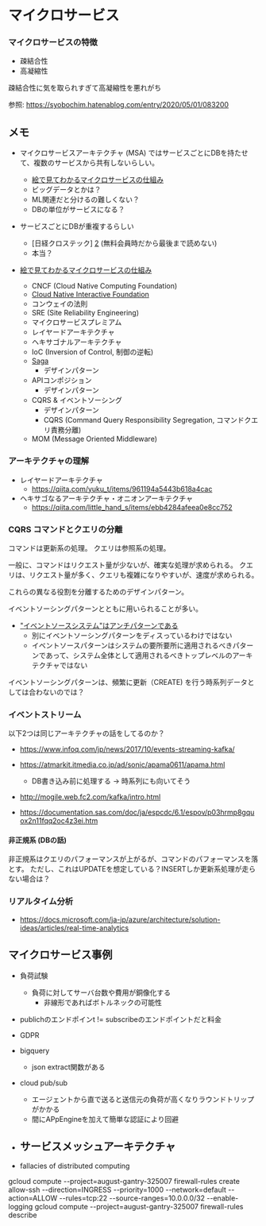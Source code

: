 # マイクロサービス

### マイクロサービスの特徴

- 疎結合性
- 高凝縮性

疎結合性に気を取られすぎて高凝縮性を悪れがち

参照: <https://syobochim.hatenablog.com/entry/2020/05/01/083200>


## メモ

- マイクロサービスアーキテクチャ (MSA) ではサービスごとにDBを持たせて、複数のサービスから共有しないらしい。
    - [絵で見てわかるマイクロサービスの仕組み][1]
    - ビッグデータとかは？
    - ML関連だと分けるの難しくない？
    - DBの単位がサービスになる？
- サービスごとにDBが重複するらしい
    - [日経クロステック] [2] (無料会員時だから最後まで読めない)
    - 本当？

- [絵で見てわかるマイクロサービスの仕組み][1]
    - CNCF (Cloud Native Computing Foundation)
    - [Cloud Native Interactive Foundation][3]
    - コンウェイの法則
    - SRE (Site Reliability Engineering)
    - マイクロサービスプレミアム
    - レイヤードアーキテクチャ
    - ヘキサゴナルアーキテクチャ
    - IoC (Inversion of Control, 制御の逆転)
    - [Saga][6]
        - デザインパターン
    - APIコンポジション
        - デザインパターン
    - CQRS & イベントソーシング
        - デザインパターン　
        - CQRS (Command Query Responsibility Segregation, コマンドクエリ責務分離)
    - MOM (Message Oriented Middleware)


[1]: https://www.amazon.co.jp/%E7%B5%B5%E3%81%A7%E8%A6%8B%E3%81%A6%E3%82%8F%E3%81%8B%E3%82%8B%E3%83%9E%E3%82%A4%E3%82%AF%E3%83%AD%E3%82%B5%E3%83%BC%E3%83%93%E3%82%B9%E3%81%AE%E4%BB%95%E7%B5%84%E3%81%BF-%E6%A8%BD%E6%BE%A4-%E5%BA%83%E4%BA%A8/dp/4798165433 (絵で見てわかるマイクロサービスの仕組み)
[2]: https://xtech.nikkei.com/atcl/nxt/mag/nc/18/041400166/021800012/ (XTECH)
[3]: https://landscape.cncf.io/ (CNIL)
[4]: https://github.com/cncf/toc/blob/main/DEFINITION.md (Cloud Native Computingの定義)
[5]: https://github.com/cncf/trailmap (trailmap)
[6]: https://qiita.com/yoshii0110/items/4ae10eb071565cb90b37 (sagaパターン)


### アーキテクチャの理解

- レイヤードアーキテクチャ
    - <https://qiita.com/yuku_t/items/961194a5443b618a4cac>
- ヘキサゴなるアーキテクチャ・オニオンアーキテクチャ
    - <https://qiita.com/little_hand_s/items/ebb4284afeea0e8cc752>

### CQRS コマンドとクエリの分離

コマンドは更新系の処理。
クエリは参照系の処理。

一般に、コマンドはリクエスト量が少ないが、確実な処理が求められる。
クエリは、リクエスト量が多く、クエリも複雑になりやすいが、速度が求められる。

これらの異なる役割を分離するためのデザインパターン。

イベントソーシングパターンとともに用いられることが多い。
- ["イベントソースシステム"はアンチパターンである](https://www.infoq.com/jp/news/2016/05/event-sourcing-anti-pattern/)
    - 別にイベントソーシングパターンをディスっているわけではない
    - イベントソースパターンはシステムの要所要所に適用されるべきパターンであって、システム全体として適用されるべきトップレベルのアーキテクチャではない

イベントソーシングパターンは、頻繁に更新（CREATE) を行う時系列データとしては合わないのでは？

### イベントストリーム

以下2つは同じアーキテクチャの話をしてるのか？
- <https://www.infoq.com/jp/news/2017/10/events-streaming-kafka/>
- <https://atmarkit.itmedia.co.jp/ad/sonic/apama0611/apama.html>
    - DB書き込み前に処理する -> 時系列にも向いてそう

- <http://mogile.web.fc2.com/kafka/intro.html>
- <https://documentation.sas.com/doc/ja/espcdc/6.1/espov/p03hrmp8gquox2n11fqq2oc4z3ei.htm>

#### 非正規系 (DBの話)

非正規系はクエリのパフォーマンスが上がるが、コマンドのパフォーマンスを落とす。
ただし、これはUPDATEを想定している？INSERTしか更新系処理が走らない場合は？

### リアルタイム分析

- <https://docs.microsoft.com/ja-jp/azure/architecture/solution-ideas/articles/real-time-analytics>





## マイクロサービス事例

- 負荷試験
    - 負荷に対してサーバ台数や費用が銅像化する
        - 非線形であればボトルネックの可能性
- publichのエンドポインt != subscribeのエンドポイントだと料金
- GDPR
- bigquery
    - json extract関数がある
- cloud pub/sub
    - エージェントから直で送ると送信元の負荷が高くなりラウンドトリップがかかる
    - 間にAPpEngineを加えて簡単な認証により回避


- サービスメッシュアーキテクチャ
    -

- fallacies of distributed computing



gcloud compute --project=august-gantry-325007 firewall-rules create allow-ssh --direction=INGRESS --priority=1000 --network=default --action=ALLOW --rules=tcp:22 --source-ranges=10.0.0.0/32 --enable-logging
gcloud compute --project=august-gantry-325007 firewall-rules describe

